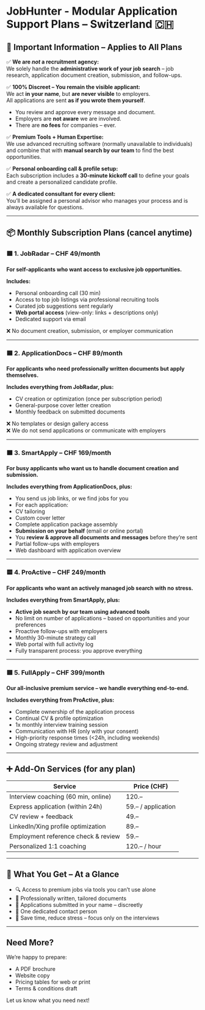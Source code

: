 # JobHunter - Modular Application Support Plans – Switzerland 🇨🇭

## 🔐 Important Information – Applies to All Plans

✅ **We are *not* a recruitment agency:**  
We solely handle the **administrative work of your job search** – job research, application document creation, submission, and follow-ups.

✅ **100% Discreet – You remain the visible applicant:**  
We act **in your name**, but **are never visible** to employers.  
All applications are sent **as if you wrote them yourself**.
- You review and approve every message and document.
- Employers are **not aware** we are involved.
- There are **no fees** for companies – ever.

✅ **Premium Tools + Human Expertise:**  
We use advanced recruiting software (normally unavailable to individuals) and combine that with **manual search by our team** to find the best opportunities.

✅ **Personal onboarding call & profile setup:**  
Each subscription includes a **30-minute kickoff call** to define your goals and create a personalized candidate profile.

✅ **A dedicated consultant for every client:**  
You’ll be assigned a personal advisor who manages your process and is always available for questions.

---

## 📦 Monthly Subscription Plans (cancel anytime)

### 🟩 1. **JobRadar** – CHF 49/month
**For self-applicants who want access to exclusive job opportunities.**

**Includes:**
- Personal onboarding call (30 min)
- Access to top job listings via professional recruiting tools
- Curated job suggestions sent regularly
- **Web portal access** (view-only: links + descriptions only)
- Dedicated support via email

❌ No document creation, submission, or employer communication

---

### 🟦 2. **ApplicationDocs** – CHF 89/month
**For applicants who need professionally written documents but apply themselves.**

**Includes everything from JobRadar, plus:**
- CV creation or optimization (once per subscription period)
- General-purpose cover letter creation
- Monthly feedback on submitted documents

❌ No templates or design gallery access  
❌ We do not send applications or communicate with employers

---

### 🟧 3. **SmartApply** – CHF 169/month
**For busy applicants who want us to handle document creation and submission.**

**Includes everything from ApplicationDocs, plus:**
- You send us job links, or we find jobs for you
- For each application:
- CV tailoring
- Custom cover letter
- Complete application package assembly
- **Submission on your behalf** (email or online portal)
- You **review & approve all documents and messages** before they’re sent
- Partial follow-ups with employers
- Web dashboard with application overview

---

### 🟨 4. **ProActive** – CHF 249/month
**For applicants who want an actively managed job search with no stress.**

**Includes everything from SmartApply, plus:**
- **Active job search by our team using advanced tools**
- No limit on number of applications – based on opportunities and your preferences
- Proactive follow-ups with employers
- Monthly 30-minute strategy call
- Web portal with full activity log
- Fully transparent process: you approve everything

---

### 🟥 5. **FullApply** – CHF 399/month
**Our all-inclusive premium service – we handle everything end-to-end.**

**Includes everything from ProActive, plus:**
- Complete ownership of the application process
- Continual CV & profile optimization
- 1x monthly interview training session
- Communication with HR (only with your consent)
- High-priority response times (<24h, including weekends)
- Ongoing strategy review and adjustment

---

## ➕ Add-On Services (for any plan)

| Service                              | Price (CHF)       |
|--------------------------------------|-------------------|
| Interview coaching (60 min, online)  | 120.–             |
| Express application (within 24h)     | 59.– / application|
| CV review + feedback                 | 49.–              |
| LinkedIn/Xing profile optimization   | 89.–              |
| Employment reference check & review | 59.–              |
| Personalized 1:1 coaching            | 120.– / hour      |

---

## 🧭 What You Get – At a Glance

- 🔍 Access to premium jobs via tools you can’t use alone
- 💼 Professionally written, tailored documents
- 📨 Applications submitted in your name – discreetly
- 🤝 One dedicated contact person
- 🧘 Save time, reduce stress – focus only on the interviews

---

## Need More?

We’re happy to prepare:
- A PDF brochure
- Website copy
- Pricing tables for web or print
- Terms & conditions draft

Let us know what you need next!
